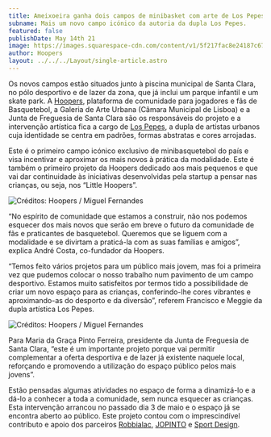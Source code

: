 ```yaml
---
title: Ameixoeira ganha dois campos de minibasket com arte de Los Pepes
subname: Mais um novo campo icónico da autoria da dupla Los Pepes.
featured: false
publishDate: May 14th 21
image: https://images.squarespace-cdn.com/content/v1/5f217fac8e24187c674282cd/1620985372630-R6YEG95O24PQK353OECG/Ameixoeira+1.JPG?format=1500w
author: Hoopers
layout: ../../../Layout/single-article.astro
---
```

<!--StartFragment-->

Os novos campos estão situados junto à piscina municipal de Santa Clara, no pólo desportivo e de lazer da zona, que já inclui um parque infantil e um skate park. A [Hoopers](https://www.hoopers.club/), plataforma de comunidade para jogadores e fãs de Basquetebol, a Galeria de Arte Urbana (Câmara Municipal de Lisboa) e a Junta de Freguesia de Santa Clara são os responsáveis do projeto e a intervenção artística fica a cargo de [Los Pepes](https://www.instagram.com/lospepesstudio/?hl=pt), a dupla de artistas urbanos cuja identidade se centra em padrões, formas abstratas e cores arrojadas.

Este é o primeiro campo icónico exclusivo de minibasquetebol do país e visa incentivar e aproximar os mais novos à prática da modalidade. Este é também o primeiro projeto da Hoopers dedicado aos mais pequenos e que vai dar continuidade às iniciativas desenvolvidas pela startup a pensar nas crianças, ou seja, nos “Little Hoopers”.

<!--EndFragment-->

![](https://images.squarespace-cdn.com/content/v1/5f217fac8e24187c674282cd/1620985372630-R6YEG95O24PQK353OECG/Ameixoeira+1.JPG?format=1500w "Créditos: Hoopers / Miguel Fernandes")

<!--StartFragment-->

“No espírito de comunidade que estamos a construir, não nos podemos esquecer dos mais novos que serão em breve o futuro da comunidade de fãs e praticantes de basquetebol. Queremos que se liguem com a modalidade e se divirtam a praticá-la com as suas famílias e amigos”, explica André Costa, co-fundador da Hoopers. 

“Temos feito vários projetos para um público mais jovem, mas foi a primeira vez que pudemos colocar o nosso trabalho num pavimento de um campo desportivo. Estamos muito satisfeitos por termos tido a possibilidade de criar um novo espaço para as crianças, conferindo-lhe cores vibrantes e aproximando-as do desporto e da diversão”, referem Francisco e Meggie da dupla artística Los Pepes.

<!--EndFragment-->

![](https://images.squarespace-cdn.com/content/v1/5f217fac8e24187c674282cd/1620985515095-SKYAHPLWEJWYSDMYLR5Z/Ameixoeira+3.JPG?format=1500w "Créditos: Hoopers / Miguel Fernandes")

<!--StartFragment-->

Para Maria da Graça Pinto Ferreira, presidente da Junta de Freguesia de Santa Clara, “este é um importante projeto porque vai permitir complementar a oferta desportiva e de lazer já existente naquele local, reforçando e promovendo a utilização do espaço público pelos mais jovens”.

Estão pensadas algumas atividades no espaço de forma a dinamizá-lo e a dá-lo a conhecer a toda a comunidade, sem nunca esquecer as crianças. Esta intervenção arrancou no passado dia 3 de maio e o espaço já se encontra aberto ao público. Este projeto contou com o imprescindível contributo e apoio dos parceiros [Robbialac](https://tintasrobbialac.pt/), [JOPINTO](https://www.facebook.com/tintasjopinto/) e [Sport Design](http://www.sport-design.pt/).

<!--EndFragment-->